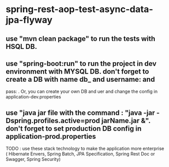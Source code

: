 # spring-rest-aop-test-async-data-jpa-flyway

## use "mvn clean package" to run the tests with HSQL DB.

## use "spring-boot:run" to run the project in dev environment with MYSQL DB. don't forget to create a DB with name db_ and username: and 
pass: . Or, you can create your own DB and uer and change the config in application-dev.properties

## use "java jar file with the command : "java -jar -Dspring.profiles.active=prod jarName.jar &". don't forget to set production DB config in application-prod.properties

TODO : use these stack technology to make the application more enterprise (
Hibernate Envers, Spring Batch, JPA Specification, Spring Rest Doc or Swagger, Spring Security)

